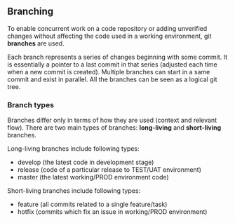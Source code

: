 ## Branching

To enable concurrent work on a code repository or adding unverified changes without affecting the code used in a working environment, git **branches** are used.

Each branch represents a series of changes beginning with some commit. It is essentially a pointer to a last commit in that series (adjusted each time when a new commit is created). Multiple branches can start in a same commit and exist in parallel. All the branches can be seen as a logical git tree.

### Branch types

Branches differ only in terms of how they are used (context and relevant flow). There are two main types of branches: **long-living** and **short-living** branches. 

Long-living branches include following types:

- develop (the latest code in development stage)
- release (code of a particular release to TEST/UAT environment)
- master (the latest working/PROD environment code)


Short-living branches include following types:

- feature (all commits related to a single feature/task)
- hotfix (commits which fix an issue in working/PROD environment)
